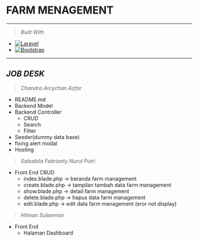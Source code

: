 # **FARM MENAGEMENT**

---

> _Built With_

-   [![Laravel][Laravel.com]][Laravel-url]
-   [![Bootstrap][Bootstrap.com]][Bootstrap-url]

---

## _JOB DESK_

> _Chandra Arcychan Azfar_

-   README.md
-   Backend Model
-   Backend Controller
    -   CRUD
    -   Search
    -   Filter
-   Seeder(dummy data base)
-   fixing alert modal
-   Hosting

> _Salsabila Febrianty Nurul Putri_

-   Front End CRUD
    -   index.blade.php -> beranda farm management
    -   create.blade.php -> tampilan tambah data farm management
    -   show.blade.php -> detail farm management
    -   delete.blade.php -> hapus data farm management
    -   edit.blade.php -> edit data farm management (eror not display)

> _Hilman Sulaeman_

-   Front End
    -   Halaman Dashboard

[Laravel.com]: https://img.shields.io/badge/Laravel-FF2D20?style=for-the-badge&logo=laravel&logoColor=white
[Laravel-url]: https://laravel.com
[Bootstrap.com]: https://img.shields.io/badge/Bootstrap-%23563D7C.svg?style=for-the-badge&logo=bootstrap&logoColor=white
[Bootstrap-url]: https://getbootstrap.com/docs/5.0/getting-started/introduction/

